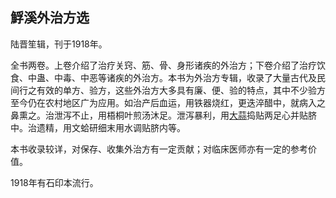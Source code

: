 ## 䱐溪外治方选

陆晋笙辑，刊于1918年。

全书两卷。上卷介绍了治疗关窍、筋、骨、身形诸疾的外治方；下卷介绍了治疗饮食、中蛊、中毒、中恶等诸疾的外治方。本书为外治方专辑，收录了大量古代及民间行之有效的单方、验方，这些外治方大多具有廉、便、验的特点，其中不少验方至今仍在农村地区广为应用。如治产后血运，用铁器烧红，更迭淬醋中，就病入之鼻熏之。治泄泻不止，用梧桐叶煎汤沐足。泄泻暴利，用[大蒜](https://www.gmzyjc.com/read/bc/bc15-0.0.8.0.0.md)捣贴两足心并贴脐中。治遗精，用文蛤研细末用水调贴脐内等。

本书收录较详，对保存、收集外治方有一定贡献；对临床医师亦有一定的参考价值。

1918年有石印本流行。
